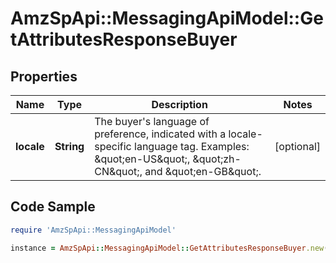 # AmzSpApi::MessagingApiModel::GetAttributesResponseBuyer

## Properties

Name | Type | Description | Notes
------------ | ------------- | ------------- | -------------
**locale** | **String** | The buyer&#39;s language of preference, indicated with a locale-specific language tag. Examples: \&quot;en-US\&quot;, \&quot;zh-CN\&quot;, and \&quot;en-GB\&quot;. | [optional] 

## Code Sample

```ruby
require 'AmzSpApi::MessagingApiModel'

instance = AmzSpApi::MessagingApiModel::GetAttributesResponseBuyer.new(locale: null)
```


